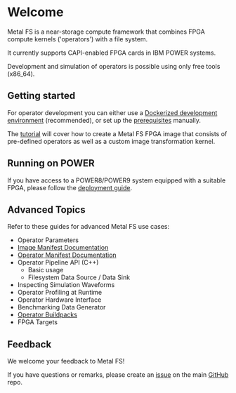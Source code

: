 # Welcome

Metal FS is a near-storage compute framework that combines FPGA compute kernels ('operators') with a file system.

It currently supports CAPI-enabled FPGA cards in IBM POWER systems.

Development and simulation of operators is possible using only free tools (x86_64).

## Getting started

For operator development you can either use a [Dockerized development environment](docker_dev.html) (recommended), or set up the [prerequisites](prerequisites.html) manually.

The [tutorial](tutorial.html) will cover how to create a Metal FS FPGA image that consists of pre-defined operators as well as a custom image transformation kernel.

## Running on POWER

If you have access to a POWER8/POWER9 system equipped with a suitable FPGA, please follow the [deployment guide](deployment.html).

## Advanced Topics

Refer to these guides for advanced Metal FS use cases:

- Operator Parameters
- [Image Manifest Documentation](image_manifest)
- [Operator Manifest Documentation](operator_manifest)
- Operator Pipeline API (C++)
  - Basic usage
  - Filesystem Data Source / Data Sink
- Inspecting Simulation Waveforms
- Operator Profiling at Runtime
- Operator Hardware Interface
- Benchmarking Data Generator
- [Operator Buildpacks](buildpacks)
- FPGA Targets

## Feedback

We welcome your feedback to Metal FS!

If you have questions or remarks, please create an [issue](https://github.com/osmhpi/metal_fs/issues) on the main [GitHub](https://github.com/osmhpi/metal_fs) repo.
